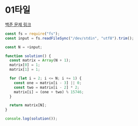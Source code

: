 # 01타일

[백준 문제 링크](https://www.acmicpc.net/problem/1904)

```javascript
const fs = require("fs");
const input = fs.readFileSync("/dev/stdin", "utf8").trim();

const N = +input;

function solution() {
  const matrix = Array(N + 1);
  matrix[0] = 1;
  matrix[1] = 1;

  for (let i = 2; i <= N; i += 1) {
    const one = matrix[i - 3] || 0;
    const two = matrix[i - 2] * 2;
    matrix[i] = (one + two) % 15746;
  }

  return matrix[N];
}

console.log(solution());
```
